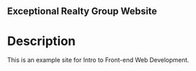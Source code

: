 Exceptional Realty Group Website
---

# Description

This is an example site for Intro to Front-end Web Development.
